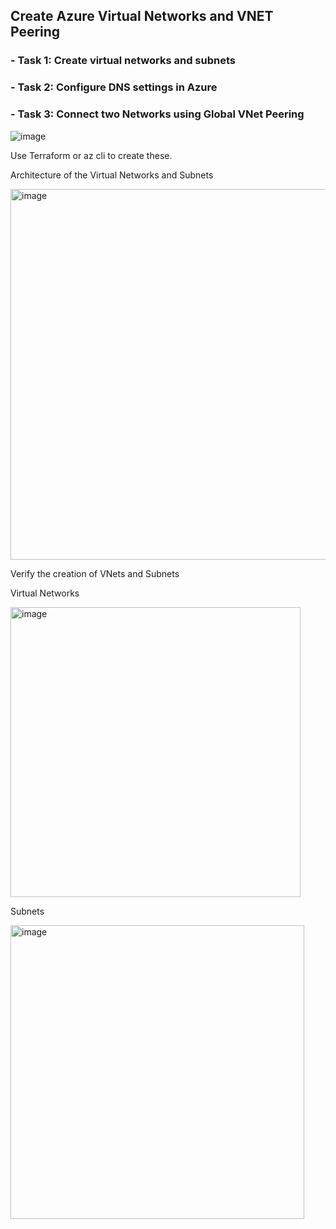 
## Create Azure Virtual Networks and VNET Peering

 ### - Task 1: Create virtual networks and subnets
 ### - Task 2: Configure DNS settings in Azure
 ### - Task 3: Connect two Networks using Global VNet Peering

![image](https://github.com/user-attachments/assets/4d280a1f-8900-40a9-8bd3-b7c87b828691)


Use Terraform or az cli to create these. 

Architecture of the Virtual Networks and Subnets

<img width="593" alt="image" src="https://github.com/user-attachments/assets/9c5a5f42-25ec-4afc-a7d2-b91fb33e5a09" />

Verify the creation of VNets and Subnets

Virtual Networks

<img width="464" alt="image" src="https://github.com/user-attachments/assets/5b5d9159-a97c-4b2f-ab6a-120bfe06001f" />

Subnets

<img width="470" alt="image" src="https://github.com/user-attachments/assets/afdb2113-a82e-4db1-b644-d53e272b7ac1" />


